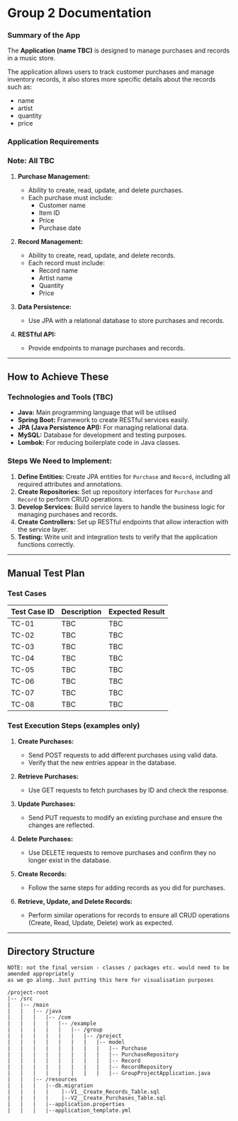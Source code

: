 # Group 2 Documentation

### Summary of the App

The **Application (name TBC)** is designed to manage purchases and records in a music store.

The application allows users to track customer purchases and manage inventory records, it also stores more specific details about the records such as:
- name
- artist
- quantity
- price

### Application Requirements
### Note: All TBC

1. **Purchase Management:**
   - Ability to create, read, update, and delete purchases.
   - Each purchase must include:
     - Customer name
     - Item ID
     - Price
     - Purchase date


2. **Record Management:**
   - Ability to create, read, update, and delete records.
   - Each record must include:
     - Record name
     - Artist name
     - Quantity
     - Price


3. **Data Persistence:**
   - Use JPA with a relational database to store purchases and records.


4. **RESTful API:**
   - Provide endpoints to manage purchases and records.


---

## How to Achieve These

### Technologies and Tools (TBC)

- **Java:** Main programming language that will be utilised
- **Spring Boot:** Framework to create RESTful services easily.
- **JPA (Java Persistence API):** For managing relational data.
- **MySQL:** Database for development and testing purposes.
- **Lombok:** For reducing boilerplate code in Java classes.

### Steps We Need to Implement:

1. **Define Entities:** Create JPA entities for `Purchase` and `Record`, including all required attributes and annotations.
2. **Create Repositories:** Set up repository interfaces for `Purchase` and `Record` to perform CRUD operations.
3. **Develop Services:** Build service layers to handle the business logic for managing purchases and records.
4. **Create Controllers:** Set up RESTful endpoints that allow interaction with the service layer.
5. **Testing:** Write unit and integration tests to verify that the application functions correctly.

---

## Manual Test Plan

### Test Cases

| Test Case ID | Description            | Expected Result             |
|--------------|------------------------|------------------------------|
| TC-01        | TBC                    | TBC                          |
| TC-02        | TBC                    | TBC                          |
| TC-03        | TBC                    | TBC                          |
| TC-04        | TBC                    | TBC                          |
| TC-05        | TBC                    | TBC                          |
| TC-06        | TBC                    | TBC                          |
| TC-07        | TBC                    | TBC                          |
| TC-08        | TBC                    | TBC                          |


### Test Execution Steps (examples only)

1. **Create Purchases:**
   - Send POST requests to add different purchases using valid data.
   - Verify that the new entries appear in the database.

2. **Retrieve Purchases:**
   - Use GET requests to fetch purchases by ID and check the response.

3. **Update Purchases:**
   - Send PUT requests to modify an existing purchase and ensure the changes are reflected.

4. **Delete Purchases:**
   - Use DELETE requests to remove purchases and confirm they no longer exist in the database.

5. **Create Records:**
   - Follow the same steps for adding records as you did for purchases.

6. **Retrieve, Update, and Delete Records:**
   - Perform similar operations for records to ensure all CRUD operations (Create, Read, Update, Delete) work as expected.


---

## Directory Structure

```
NOTE: not the final version - classes / packages etc. would need to be amended appropriately
as we go along. Just putting this here for visualisation purposes

/project-root
|-- /src
|   |-- /main
|   |   |-- /java
|   |   |   |-- /com
|   |   |   |   |-- /example
|   |   |   |   |   |-- /group
|   |   |   |   |   |   |-- /project
|   |   |   |   |   |   |   |-- model
|   |   |   |   |   |   |   |   |-- Purchase
|   |   |   |   |   |   |   |   |-- PurchaseRepository
|   |   |   |   |   |   |   |   |-- Record
|   |   |   |   |   |   |   |   |-- RecordRepository
|   |   |   |   |   |   |   |   |-- GroupProjectApplication.java
|   |   |-- /resources
|   |   |   |--db.migration
|   |   |   |    |--V1__Create_Records_Table.sql
|   |   |   |    |--V2__Create_Purchases_Table.sql
|   |   |   |--application.properties
|   |   |   |--application_template.yml


```
